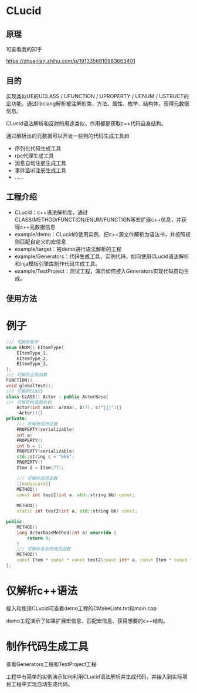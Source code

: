 # CLucid

## 原理
可查看我的知乎

https://zhuanlan.zhihu.com/p/1913356610983663401

## 目的
实现类似UE的UCLASS / UFUNCTION / UPROPERTY / UENUM / USTRUCT的宏功能，通过libclang解析被注解的类、方法、属性、枚举、结构体，获得元数据信息。

CLucid语法解析和反射的用途类似，作用都是获取c++代码自身结构。

通过解析出的元数据可以开发一些列的代码生成工具如

- 序列化代码生成工具
- rpc代理生成工具
- 消息自动注册生成工具
- 事件监听注册生成工具
- ……

## 工程介绍

- CLucid：c++语法解析库，通过CLASS/METHOD/FUNCTION/ENUM/FUNCTION等宏扩展c++信息，并获得c++元数据信息
- example/demo：CLucid的使用实例，把c++源文件解析为语法书，并按照规则匹配自定义的宏信息
- example/target：被demo进行语法解析的工程
- example/Generators：代码生成工具，实例代码，如何使用CLucid语法解析和inja模板引擎库制作代码生成工具。
- example/TestProject：测试工程，演示如何接入Generators实现代码自动生成。

## 使用方法

# 例子


```c++
/// 可解析枚举
enum ENUM() EItemType{
    EItemType_1,
    EItemType_2,
    EItemType_3,
};
/// 可解析全局函数
FUNCTION()
void globalTest();
/// 可解析CLASS
class CLASS() Actor : public ActorBase{
/// 可解析构造和析构
    Actor(int aaa): a(aaa), b(7), c("jjj"){}
    ~Actor(){}
private:
    /// 可解析成员变量
    PROPERTY(serializable)
    int a;
    PROPERTY()
    int b = 1;
    PROPERTY(serializable)
    std::string c = "kkk";
    PROPERTY()
    Item d = Item(77);

    /// 可解析成员函数 
    [[nodiscard]]
    METHOD()
    const int test1(int a, std::string bb) const;
    
    METHOD()
    static int test2(int a, std::string bb) const;

public:
    METHOD()
    long ActorBaseMethod(int a) override {
        return 0;
    }
    /// 可解析复杂的成员函数
    METHOD()
    const Item * const * const test2(const int* a, const Item * const * const && it1, Item& it2, Item*& it3, const Item&& it4, std::string bb) const;
};

```

# 仅解析c++语法

接入和使用CLucid可查看demo工程的CMakeLists.txt和main.cpp

demo工程演示了如果扩展宏信息、匹配宏信息、获得想要的c++结构。

# 制作代码生成工具

查看Generators工程和TestProject工程

工程中有简单的实例演示如何利用CLucid语法解析并生成代码，并接入到实际项目工程中实现自动生成代码。

